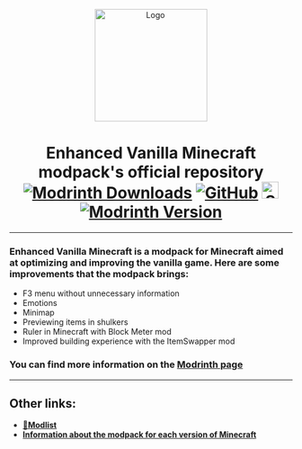 <p align="center"><img src="https://cdn.modrinth.com/data/1EWqZYl7/0e311d6391f764789d4071aaa96b7b69ffe26b6f.png" alt="Logo" width="200">

<h1 align="center"> Enhanced Vanilla Minecraft modpack's official repository  <br>
    <a href="https://modrinth.com/modpack/enhanced-vanilla-minecraft"><img alt="Modrinth Downloads" src="https://img.shields.io/modrinth/dt/1EWqZYl7?style=for-the-badge&logo=modrinth&label=Download%20from%20Modrinth&color=dark%20green"></a>
    <a href="https://github.com/nikallow/Enhanced-vanilla-minecraft/blob/main/LICENSE.md"><img alt="GitHub" src="https://img.shields.io/github/license/nikallow/Enhanced-vanilla-minecraft?style=for-the-badge&color=dark%20green"></a>
    <a href="https://fabricmc.net/"><img src="https://cdn.discordapp.com/attachments/705864145169416313/969720133998239794/fabric_supported.png"
        alt="Supported on Fabric" height="30"
    ></a>
    <a href="https://modrinth.com/modpack/enhanced-vanilla-minecraft/versions"><img alt="Modrinth Version" src="https://img.shields.io/modrinth/v/1EWqZYl7?style=for-the-badge&label=Latest%20version"></a>

</h1>

---
### Enhanced Vanilla Minecraft is a modpack for Minecraft aimed at optimizing and improving the vanilla game. Here are some improvements that the modpack brings: 
* F3 menu without unnecessary information
* Emotions
* Minimap
* Previewing items in shulkers
* Ruler in Minecraft with Block Meter mod
* Improved building experience with the ItemSwapper mod

### You can find more information on the [Modrinth page](https://modrinth.com/modpack/enhanced-vanilla-minecraft)
---

## Other links:

* [**📜Modlist**](https://github.com/nikallow/Enhanced-vanilla-minecraft/blob/main/MODLIST.md)
* [**Information about the modpack for each version of Minecraft**](https://github.com/nikallow/Enhanced-vanilla-minecraft/blob/main/versions.md)


